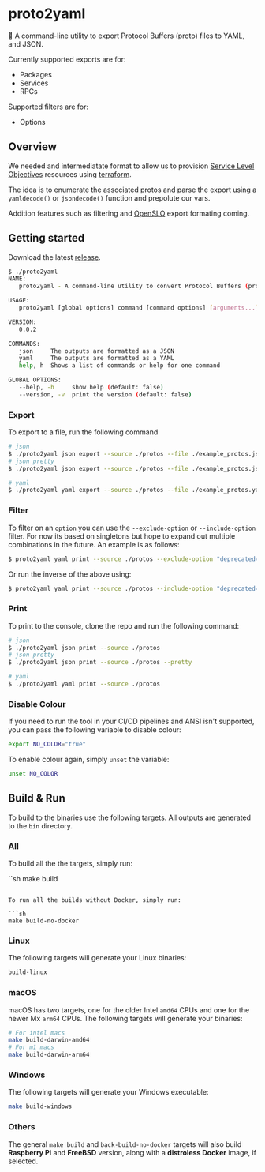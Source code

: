 # proto2yaml

🔄 A command-line utility to export Protocol Buffers (proto) files to YAML, and JSON.

Currently supported exports are for:

* Packages
* Services
* RPCs

Supported filters are for:

* Options

## Overview

We needed and intermediatate format to allow us to provision [Service Level Objectives](https://cloud.google.com/service-mesh/docs/observability/slo-overview) resources using [terraform](https://registry.terraform.io/providers/hashicorp/google/latest/docs/resources/monitoring_slo).

The idea is to enumerate the associated protos and parse the export using a `yamldecode()` or `jsondecode()` function and prepolute our vars.

Addition features such as filtering and [OpenSLO](https://github.com/OpenSLO/OpenSLO) export formating coming.

## Getting started

Download the latest [release](https://github.com/krzko/proto2yaml/releases).

```sh
$ ./proto2yaml
NAME:
   proto2yaml - A command-line utility to convert Protocol Buffers (proto) files to YAML

USAGE:
   proto2yaml [global options] command [command options] [arguments...]

VERSION:
   0.0.2

COMMANDS:
   json     The outputs are formatted as a JSON
   yaml     The outputs are formatted as a YAML
   help, h  Shows a list of commands or help for one command

GLOBAL OPTIONS:
   --help, -h     show help (default: false)
   --version, -v  print the version (default: false)
```

### Export

To export to a file, run the following command

```sh
# json
$ ./proto2yaml json export --source ./protos --file ./example_protos.json
# json pretty
$ ./proto2yaml json export --source ./protos --file ./example_protos.json --pretty

# yaml
$ ./proto2yaml yaml export --source ./protos --file ./example_protos.yaml
```

### Filter

To filter on an `option` you can use the `--exclude-option` or `--include-option` filter. For now its based on singletons but hope to expand out multiple combinations in the future. An example is as follows:

```sh
$ proto2yaml yaml print --source ./protos --exclude-option "deprecated=true"
```

Or run the inverse of the above using:

```sh
$ proto2yaml yaml print --source ./protos --include-option "deprecated=true"
```

### Print

To print to the console, clone the repo and run the following command:

```sh
# json
$ ./proto2yaml json print --source ./protos
# json pretty
$ ./proto2yaml json print --source ./protos --pretty

# yaml
$ ./proto2yaml yaml print --source ./protos
```

### Disable Colour

If you need to run the tool in your CI/CD pipelines and ANSI isn't supported, you can pass the following variable to disable colour:

```sh
export NO_COLOR="true"
```

To enable colour again, simply `unset` the variable:

```sh
unset NO_COLOR
```

## Build & Run

To build to the binaries use the following targets. All outputs are generated to the `bin` directory.

### All

To build all the the targets, simply run:

``sh
make build
```

To run all the builds without Docker, simply run:

```sh
make build-no-docker
```

### Linux

The following targets will generate your Linux binaries:

```sh
build-linux
```

### macOS

macOS has two targets, one for the older Intel `amd64` CPUs and one for the newer Mx `arm64` CPUs. The following targets will generate your binaries:

```sh
# For intel macs
make build-darwin-amd64
# For m1 macs
make build-darwin-arm64
```

### Windows

The following targets will generate your Windows executable:

```sh
make build-windows
```

### Others

The general `make build` and `back-build-no-docker` targets will also build **Raspberry Pi** and **FreeBSD** version, along with a **distroless Docker** image, if selected.
